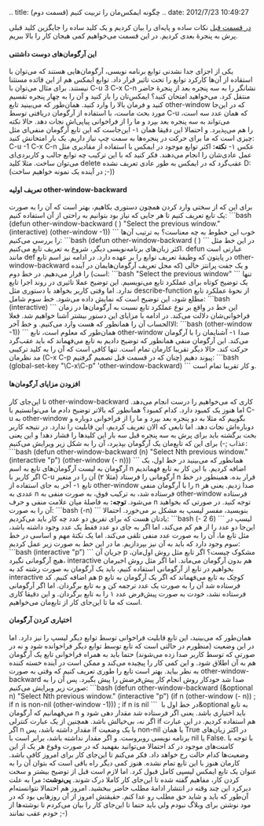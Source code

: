 .. title: چگونه ایمکس‌مان را تربیت کنیم (قسمت دوم) .. date: 2012/7/23
10:49:27

[در قسمت
قبل](http://shahinism.com/blog/1391/04/23/%da%86%da%af%d9%88%d9%86%d9%87-%d8%a7%db%8c%d9%85%da%a9%d8%b3%e2%80%8c%d9%85%d8%a7%d9%86-%d8%b1%d8%a7-%d8%aa%d8%b1%d8%a8%db%8c%d8%aa-%da%a9%d9%86%db%8c%d9%85-%d9%82%d8%b3%d9%85%d8%aa-%d8%a7%d9%88/ "چگونه ایمکس‌مان را تربیت کنیم (قسمت اول)")
نکات ساده و پایه‌ای را بیان کردیم و یک کلید ساده را جایگزین کلید قبلی
پرش به پنجرهٔ بعدی کردیم‌. در این قسمت می‌خواهیم کمی هیجان کار را بالا
ببریم‌.

#### این آرگومان‌های دوست داشتنی

یکی از اجزای جدا نشدنی توابع برنامه نویسی‌، آرگومان‌هایی هستند که
می‌توان با استقاده از آن‌ها کارکرد توابع را تحت تاثیر قرار داد‌. توابع
ایمکس هم از این قائده مستثنا نیستند‌. برای مثال می‌توان با C-u 3 C-x C-n
نشانگر را به سه پنجره بعد از پنجرهٔ حاضر منتقل کرد‌. می‌خواهید امتحان
کنید؟ ایمکس‌تان را باز کنید و آن را به چهار پنجره تقسیم کنید و فرمان
بالا را وارد کنید‌. همان‌طور که می‌بینید تابع other-window که در این‌جا
مورد بحث ماست‌، با استفاده از آرگومان دریافتی توسط C-u که همان عدد سه
است‌، می‌تواند به سه پنجره بعد بپرد و ما را از فراخوانی پیاپی‌اش نجات
دهد‌. حالا نکته این‌جاست که این تابع آرگومان منفی‌ای مثل ‎-۱ را هم
می‌پذیرد‌. و احتمالا این دقیقا همان چیزی است که ما برای حرکت در پنجره‌ها
به سمت چپ نیاز داریم‌. یک بار امتحانش کنید: C-u -1 C-x C-n **نکته:**
اکثر توابع موجود در ایمکس با استفاده از مقادیری مثل ‎-۱ عکس عمل عادی‌شان
را انجام می‌دهند‌. فکر کنید که با این ترکیب چه توابع جالب و کاربردی‌ای
می‌توان ساخت‌. مثلا کلید delete عقب‌گرد که در ایمکس به طور عادی تعریف
نشده D: (در آینده یک نمونه خواهیم ساخت ;-))

#### تعریف اولیه other-window-backward

برای این که از سختی وارد کردن همچون دستوری بکاهیم‌، بهتر است که آن را به
صورت یک تابع تعریف کنیم تا هر جایی که نیاز بود بتوانیم به راحتی از آن
استفاده کنیم: \`\`\`bash (defun other-window-backward ( ) "Select the
previous window." (interactive) (other-window -1)) \`\`\` خوب این خطوط
به چه معناست؟ به ترتیب آن‌ها را بررسی می‌کنیم: \`\`\`bash (defun
other-window-backward ( ) \`\`\` در این خط مثل اکثر زبان‌های
برنامه‌نویسی دیگر‌، شروع به تعریف تابع می‌کنیم‌. defun عبارتی است مانند
def در پایتون که وظیفهٔ تعریف توابع را بر عهده دارد‌. در ادامه نیز اسم
تابع other-window-backward و یک جفت پرانتز خالی (که محل تعریف
آرگومان‌هایمان در آینده است) را قرار می‌دهیم‌. در خط دوم: \`\`\`bash
"Select the previous window" \`\`\` تنها یک توضیح کوتاه برای عملکرد تابع
می‌نویسیم‌. این توضیح عملا تاثیری در روند اجرا تابع ندارد‌. اما وقتی
کاربر بخواهد با دستوری مثل describe-function از نحوهٔ عملکرد تابع مطلع
شود‌، این توضیح است که نمایش داده می‌شود‌. خط سوم شامل: \`\`\`bash
(interactive) \`\`\` این خط در واقع بر نوع عملکرد تابع نسبت به
آرگومان‌ها در زمان فراخوانی‌شان دلالت می‌کند‌. در ادامه با مزایای این
دستور بیشتر آشنا خواهیم شد‌. فعلا الاالحساب آن را همانطور که هست وارد
می‌کنیم‌. و خط آخر: \`\`\`bash (other-window -1)) \`\`\` همان‌طور که
معلوم است‌، تابع other-window آشنایمان را با آرگومان ‎-۱ صدا می‌کند‌.
این آرگومان منفی همانطور که توضیح دادیم به تابع می‌فهماند که باید
عقب‌گرد حرکت کند‌. حالا دیگر تقریبا کارمان تمام است‌. تنها کافی است که
آن را به کلید ترکیبی مد نظرمان (C-x C-p چنان که در قسمت قبل تصمیم
گرفتیم) پیوند دهیم: \`\`\`bash (global-set-key "\\C-x\\C-p"
'other-window-backward) \`\`\` و کار تقریبا تمام است‌.

#### افزودن مزایای آرگومان‌ها

تا این‌جای کار other-window-backward کاری که می‌خواهیم را درست انجام
می‌دهد‌. اما هنوز یک کمبود دارد‌. کدام کمبود؟ همانطور که بالا‌تر توضیح
دادم ما می‌توانستیم با C-u به other-window بگوییم که مثلا به دو پنجره
بعد بپرد و ما را از فراخوانی دوباره و دوباره‌اش نجات دهد‌. اما تابعی که
الان تعریف کردیم‌، این قابلیت را ندارد‌. در نتیجه کاربر بخت برگشته باید
برای پرش به سه پنجره قبل سه بار این کلید‌ها را فشار دهد‌! و این یعنی
عذاب ;-) برای این که تابع‌مان یک آرگومان بپذیرد‌، آن را به شکل زیر
ویرایش می‌کنیم: \`\`\`bash (defun other-window-backward (n) "Select Nth
previous window." (interactive "p") (other-window (- n))) \`\`\` همانطور
که می‌بینید در خط اول‌، یک آرگومان به لیست آرگومان‌های تابع به اسم n
اضافه کردیم‌. با این کار به تابع فهماندیم اگر کاربر با C-u آرگومانی را
فرستاد (مثلا ۲) آن را در متغیر n قرار بده‌. همینطور در خط آخر به جای
استفاده از ‎-۱ تابع other-window را با آرگومان منفی n صدا زدیم‌. یعنی هر
عددی به n فرستاده شد‌، به ترکیب فوق‌، به صورت منفی به other-window
فرستاده می‌شود‌. **توجه:** به فاصلهٔ میان علامت منفی و حرف n توجه کنید‌.
در صورتی که بخواهید آن را به صورت: \`\`\`bash (-n) \`\`\` بنویسید‌، مفسر
لیسپ به مشکل بر می‌خورد‌. احتمالا یادتان هست که برای تفریق دو عدد چه کار
باید می‌کردیم: \`\`\`bash (- 2 6) \`\`\` لیسپ در این‌جا دو عدد را از هم
کم می‌کند‌، اما اگر به جای دو عدد فقط یک عدد وجود داشته باشد‌، مثل تابع
ما‌، آن را به صورت عدد منفی تلقی می‌کند‌. اما یک نکتهٔ مهم و اساسی در خط
سوم وجود دارد که باید به آن نیز بپردازیم‌. ما در این خط به صورت زیر عمل
کردیم‌: \`\`\`bash (interactive "p") \`\`\` جریان آن p مشکوک چیست؟ اگر
تابع مثل روش اول‌مان‌، هیچ آرگومانی نگیرد‌، interactive هم بدون آرگومان
می‌ماند‌. اما اگر مثل روش اخیرمان بخواهیم در تابع از آرگومانی استفاده
کنیم‌، باید یک آرگومان به صورت رشته کد به interactive هم اضافه کنیم‌. کد
p کوچک به تابع می‌فهماند که اگر یک آرگومان به تابع فرستاده شد آن را به
صورت یک عدد ترجمه کن و به تابع برگردان‌. اما اگر آرگومانی فرستاده نشد‌،
خودت به صورت پیش‌فرض عدد ۱ را به تابع برگردان‌. و این دقیقا کاری است که
ما تا این‌جای کار از تابع‌مان می‌خواهیم‌.

#### اختیاری کردن آرگومان

همان‌طور که می‌بینید‌، این تابع قابلیت فراخوانی توسط توابع دیگر لیسپ را
نیز دارد‌. اما در این وضعیت (منظورم در حالتی است که تابع توسط توابع دیگر
فراخوانده شود و نه در صورتی که توسط کاربر صدا زده می‌شوند) حتما باید به
همراه فراخوانی تابع یک آرگومان هم به آن اطلاق شود‌. و این کمی کار را
پیچیده می‌کند و ممکن است در آینده خسته کننده به نظر بیاید‌. بهتر است
تابع را طوری تعریف کنیم که وقتی به صورت other-window-backward صدا شد
خودکار روش انجام کار پیش‌فرضش را پیش بگیرد‌. پس آن را به صورت زیر ویرایش
می‌کنیم: \`\`\`bash (defun other-window-backward (&optional n) "Select
Nth previous window." (interactive "p") (if n (other-window (- n)) ; if
n is non-nil (other-window -1))) ; if n is nil \`\`\` در خط اول با
‏‎&optional به تابع می‌فهمانیم که آرگومان n باید اختیاری باشد‌. یعنی اگر
فرستاده شد مقدار دهی شود و اگر نه‌، بی‌خیالش باشد‌. همچنین از یک عبارت
کنترلی if هم استفاده کردیم‌. در این عبارت اگر n مقدار داشته باشد‌، پس if
با یک وضعیت non-nil یا همان True در اکثر زبان‌های برنامه نویسی روبروست‌.
و اگر مقدار نداشته باشد‌، برابر است با nil یا False. با توجه با
کامنت‌های موجود در کد احتمالا می‌توانید بفهمید که در صورت وقوع هر یک از
این وضعیت‌ها کدام حالت رخ خواهد داد‌. فکر می‌کنم تا این‌جای کار برای
امروز کافی باشد‌. کارمان هنوز با این تابع تمام نشده‌. هنوز کمی دیگر راه
باقی است که بتوان آن را به عنوان یک تابع ایمکس لیسپی کامل قبول کرد‌. اما
لازم است قبل از توضیح بیشتر و سخت کردن کار‌، مفاهیم گفته شده تا این‌جای
کار کاملا درک شوند‌. **پی‌نوشت:** مرا به علت دیر‌کرد این چند وقته در
انتشار ادامهٔ مطلب حاضر ببخشید‌. امروز هم احتمالا نتوانسته‌ام آن‌طور که
باید و شاید حق مطلب رو عدا کنم‌. حقیقتش امروز از آن روز‌هایی بود که در
مود نوشتن برای وبلاگ نبودم ولی باید حتما تا این‌جای کار را بیان می‌کردم
تا نوشته‌ها از خودم عقب نمانند ;-)
